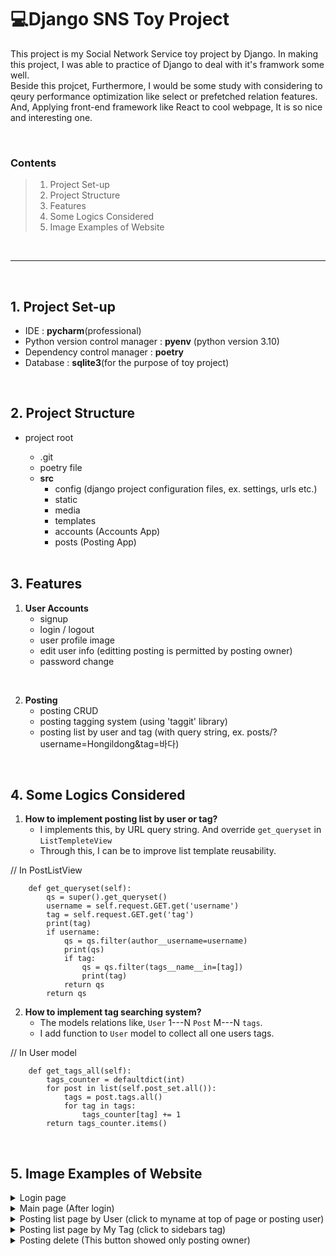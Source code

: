 # 💻**Django SNS Toy Project**

This project is my Social Network Service toy project by Django.
In making this project, I was able to practice of Django to deal with it's framwork some well.<br>
Beside this projcet, Furthermore, I would be some study with considering to qeury performance optimization like select or prefetched relation features.<br>
And, Applying front-end framework like React to cool webpage, It is so nice and interesting one.<br>

<br>

### Contents
> 1. Project Set-up
> 2. Project Structure
> 3. Features
> 4. Some Logics Considered
> 5. Image Examples of Website

<br>

---

<br>

## 1. Project Set-up
- IDE : **pycharm**(professional)
- Python version control manager : **pyenv** (python version 3.10)
- Dependency control manager : **poetry**
- Database : **sqlite3**(for the purpose of toy project)

<br>

## 2. Project Structure
- project root
  - .git
  - poetry file
  - **src**
      - config (django project configuration files, ex. settings, urls etc.)
      - static
      - media
      - templates
      - accounts (Accounts App)
      - posts (Posting App)

  <br>

## 3. Features

1. **User Accounts**
    - signup
    - login / logout
    - user profile image
    - edit user info  (editting posting is permitted by posting owner)
    - password change

<br>

2. **Posting**
    - posting CRUD
    - posting tagging system (using 'taggit' library)
    - posting list by user and tag (with query string, ex. posts/?username=Hongildong&tag=바다)

<br>

## 4. Some Logics Considered

1. **How to implement posting list by user or tag?**
    - I implements this, by URL query string. And override `get_queryset` in `ListTempleteView`
    - Through this, I can be to improve list template reusability.

// In PostListView
```
    def get_queryset(self):
        qs = super().get_queryset()
        username = self.request.GET.get('username')
        tag = self.request.GET.get('tag')
        print(tag)
        if username:
            qs = qs.filter(author__username=username)
            print(qs)
            if tag:
                qs = qs.filter(tags__name__in=[tag])
                print(tag)
            return qs
        return qs
```

2. **How to implement tag searching system?**
    - The models relations like,  `User` 1---N `Post` M---N `tags`.
    - I add function to `User` model to collect all one users tags.

 // In User model
```
    def get_tags_all(self):
        tags_counter = defaultdict(int)
        for post in list(self.post_set.all()):
            tags = post.tags.all()
            for tag in tags:
                tags_counter[tag] += 1
        return tags_counter.items()
```
 
<br>

## 5. Image Examples of Website
<details>
  <summary>Login page</summary>

  <img width="1198" alt="image" src="https://github.com/Kwon-sang/sns_prorject/assets/115248448/e035989d-6d0f-4d9f-99a8-3e5855bf32f6">
</details>

<details>
  <summary>Main page (After login) </summary>

  <img width="1199" alt="image" src="https://github.com/Kwon-sang/sns_prorject/assets/115248448/ed4dd767-ed2e-429a-a24e-1af4c8df98dc">
</details>

<details>
  <summary>Posting list page by User  (click to myname at top of page or posting user) </summary>

  <img width="1198" alt="image" src="https://github.com/Kwon-sang/sns_prorject/assets/115248448/1cdbbaf2-8b72-477c-92ea-33b1bc44a412">
</details>

<details>
  <summary>Posting list page by My Tag (click to sidebars tag) </summary>

  <img width="1199" alt="image" src="https://github.com/Kwon-sang/sns_prorject/assets/115248448/3555919c-bc81-4f3f-9cb4-e46d80bda349">
</details>

<details>
  <summary>Posting delete (This button showed only posting owner) </summary>

  <img width="1199" alt="image" src="https://github.com/Kwon-sang/sns_prorject/assets/115248448/77c044e9-d7e3-4589-ba74-bd7b1f21265d">
</details>
